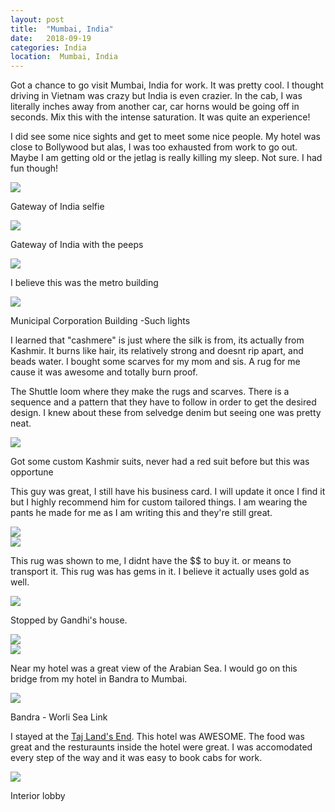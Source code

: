 ```yaml
---
layout: post
title:  "Mumbai, India"
date:   2018-09-19
categories: India
location:  Mumbai, India
---
```

Got a chance to go visit Mumbai, India for work. It was pretty cool. I thought driving in Vietnam was crazy but India is even crazier. In the cab, I was literally inches away from another car, car horns would be going off in seconds. Mix this with the intense saturation. It was quite an experience!

I did see some nice sights and get to meet some nice people. My hotel was close to Bollywood but alas, I was too exhausted from work to go out. Maybe I am getting old or the jetlag is really killing my sleep. Not sure. I had fun though!

<div class="post-image">
<img src="https://lh3.googleusercontent.com/aecrAKtB5_utnwUXfJu3xmfidvffQ9U28yjAb9cPca_JIiqk7UWqdJFqNSnhNa_6sGOcDTC-iV3WERui64mexi8-o4k_686Bp1uLIG0Bpw3fL3sQUgDfoxFH5miFW_NYOPu_-vwo41E0xC9QmXRrqtiJKbes-qjSl-dVi06PEPCaSH_2cmXF2Xg1hUNRI-vynuL-ytvXC1J3_NAAooAgel1lfwIUg0F5JS782lSRUyZBBUZIUI9VhKMU2xrOD7AmjkZy4oAlBxclJrOFWkVU7EvqPl-vqb7BxN_3i-59scLazDlhzvUIgAcb9ioULTR1wdJQgtxYFuWglYDDV9wzzE7BbYD5UsnTjswJTUq28mgxs_XL56fhdhtP6LFFHpddKBk_n7IEO1n3otC8IGvdF5D1SN9xFU-L_umtGjoj_r6cArjuYeeQrxo__rnKFrOoy5P7Bjy_ue0xBCJvaI_BEdKNvY-tDxvdDd6_vS_545E9Qo8pJAss9xPPNapWge9Nc4iaTDTRGDfCOIFCNmJPwc1vLQp717lkoz0ktXY5nuWlBC6qpqEWXwscJXCtRBnDdKQmU2qkjfLceUF9CzlsdMitZ1uG7AtcaElvyig3lywBnHb2UC_XidhCPT7UyzgO4MlIFJbunFPj4MMF4t2ZYJZnv8mX2w8BnCRBeXRvhdDARqyswvMEc3FD1YWE7E_y9ni43wzMR5y_=w1232-h1642-no">
<p class="post-image-caption">Gateway of India selfie</p></div>


<div class="post-image">
<img src="https://lh3.googleusercontent.com/gFMPXChDgazMgn-XuB6G-42ORR-UfWDVflCB0RVU966ze64EFWJFFLS1e9yL34GrXOfK2hPcvsSxA3OM3T_6gp8ODNgUbrkeQtrQZj2c0zKnrTnU9tuNtUjRPQHY1DC9DNy6l9Ac2SGLXxjrHrX7HASEjos3BLMVpbwk54smfoocTp1fCEvZZ39k6U2UYTB7iyGKrphwxymr2aGw5MM6jYTfri_khRWy2ag_BCR-NsrPISFWwwjUwxviG1TqkAiLJ0STT6dYvaiD3lFi4L6eYwOOjO4aVcDjzlKd6hCnvitn5hZlBVJLXMwwiHOEmVVdA2RaSsyKgM9lqJbso8QrXzSUVRberzMY1ApqeaKQFfOun5qz4tA5yJsEDjNJgS43SH41uujwQIPz2hKTJZJCPVhGn8cdkXVHfPizHzf8urx-RXbF2rQok_9TzPc-n9MMPK0yow3W7aP_dOsbFJuDIYzyoN6Auv1U76924txUpAIv8SteXxr9lofB0tbqsR-0o533hS1ErceKx25mO_0qKpYF-bJrEKYQV0hF_4qOsq5qbvKFNWA4625h4ZpO0atGWNm4s205WyViNpuyNoFU9ky1idFfHRYBUVWarROZOCylscztlfZC23x7si3TDy0P0TPaxImhSwK_DPI4MmCsDObkExMbo9t95_rYJ3_VpNzRvjtaCnXporXWrXEgxT5GSDTfJTL5_Hd3=w2190-h1642-no">
<p class="post-image-caption">Gateway of India with the peeps</p></div>

<div class="post-image">
<img src="https://lh3.googleusercontent.com/CbRUJ-eKr7t01o-VAGrWlEAg9DTSI0agAYxV1b8JfHubd7Uu5e3C9guOitbCuu0WIHKNeTS42JvHEoiZbn8NXEEpR23-zCNjqwJibGSiwJJEHv8jPkBro5lsxG-XsPF7ImpMrBVX2WaaNye1cTl8gpmwXPFkv1bq9yGqV6Nb6JXHj5lbz_dtdiPtEfpuyETl3Ul2gbkcYDRwydhnuvZ6HLkE_7eXfsiclPY6zBKCU5t7YamwVi5L617nALNXwEVgROC2g7XL2GcHxe44BLLEHF-xWhg2MjkZmhyPg2y2-nMx8DQrUd2Dq-5Le2wtB8fbAvS64QA4YX_zBCRx5Wcs-yL4P0AyyV0vvegHN43sYdp6VVP0RGVUFsYAciLKQ4tkJIfXZgGVplaJKPKyLPWQJfr_tboNFCf_q8N_TakgzUeud99YwCdjAu08R9J9eNJITCdZBvO5m_zsD-duDyz834fPrrQYxPCbQqOOeVo8wae_kBsiKr3TwCgH12HBa3VuW4KcyxXwEZsvNCzhwF5n4tXvkAnSPzhRlNeszGtWr6XPV2gb1wQ6dIyvz8EQbc7YM5V5DDq9qfY-QuqUVpTLZKPjAyCcPjnmqfeQEPrFWZKkjWn4xuhXmWnUb3AhX5Oc2buc2Q8fu_XKUNX_ALcU3ZmHQ1VVKZlyT7ZkPc2fUqICcffoTmNEJjkl3bnGjI8U-uvL7lHZhUoF=w2190-h1642-no">
<p class="post-image-caption">I believe this was the metro building</p></div>

<div class="post-image">
<img src="https://lh3.googleusercontent.com/JVCzZPVMJBVRGoA7JtdoDl9BzlFDxziowfOKM6rUhbsG_FpCRtoudeLOp3RPFC3juW-QV3n2Vt4LDGAtoL_Aqjyfeqw0yiZqKWBmQpJh5Ao6BwtD_x9qrpkFG8EM5XmQ53vTOxm62NfuNFB52BdK1I4H-6l3uYkWpTlFL3nkTBt8n9x_SW-8HGojGUkBhOsI1JJrvp_d9nw61GnEly-ub6CXCtZSScAwgBOtPgvwa2OlEjWbBoxblA4kXueWgJZxCE9T4OMwmitrBICyzEnSWqM39e9e7yTi6vDPz6Z7B6isgCf9UyMqcZNdwmiQII-oOAj9DJn1EWPhTqgWjnYdoqQsGIO7IZCXspvm9l-1dD3iALV5cgvi3VPJhydO2oB2_D5YN9yWWIg9gaJbkXLrTZ6ftcV-4RhH5W3PGS7h4U3YEXaNpD2v9wvg2c0fycUB2CM0Z4rnOkP66whaBkEq0_7AB5ebJRm5Iare00XnZSrnheHg5mwceHHDih4O8bBcxISpnJ3fy1hDKzah0NatZFcUxvmQ1_lY5K-OVoyzgdJf9gN9-Ah8GEK1wUdar5GzVu26RDxmQUKdsnZoFziS2UzzrGGFyBXDX0Jb-1-d41by1tpzWHKZQPDGNSG7svX3bk8IJE3mvf6zQHXG9SYIb-TlNvT6UcfGN5h-6Kn5wwANwQYuPU7msZcF8lhtu6wKveK33ph3KjLy=w1232-h1642-no">
<p class="post-image-caption">Municipal Corporation Building -Such lights</p></div>

I learned that "cashmere" is just where the silk is from, its actually from Kashmir. It burns like hair, its relatively strong and doesnt rip apart, and beads water. I bought some scarves for my mom and sis. A rug for me cause it was awesome and totally burn proof. 


The Shuttle loom where they make the rugs and scarves. There is a sequence and a pattern that they have to follow in order to get the desired design. I knew about these from selvedge denim but seeing one was pretty neat. 

<div class="post-image">
<img src="https://lh3.googleusercontent.com/cZCZ_E10ISkD73p_pu3HtjqZIN8ZOPk7e2yC-YPs_LurFwYMSnh_OHHO79UDAKtkvFdTiS-1zhn9fG2JVZrL13ajZdWWWRgBgBqaLeUdwsF0zyjzhgRfUNTadbTwx97P0OdNGuVRHO9RLSnD9Jgrqs5_1dLuKseZTIzXoHDslPIVJeyTSXYrXC_WH51lnlQY4eH1X0MWGYRYOx_N6MEn-3F_0y85GLKl9Wp6AVUKU3ZhSOfFm4ldK1hL5FOcIMPH5wbSi6J5MrZhFBSg79NCOR1AB4Z9Y3fhR0swmMqeNBQYrVB5tI95CIIpgUKSjq-MTqJ3mYLY5JBw06n55QUzXLgcqL38UaJ9cEkeyCVf3nSSj2mOO8hJ27Gv-Ag0eaYHKP1h4GEbrwvCgAx2jsMMQSgZWo8gAsgqDQWSflg1du8X1htuYd_g8gGucFS0IjbS5q7GpL1nUFQJ-Ghzq7R_-XXYfIbFExYF-acTTtAP1AbNwdCz6wPUdqztT87H0hv0EnjLL_33Jc2TNE9Rifj6wloe8lK86ErccIsbXWbieoC1VTD7CQXrwYxo3P0OL0cnCCk6A4Rt4ffhjNGRjVjfYF32v2mP0MHdqNR4rJrfG1kF9H3SQfqH31oTZ-et1O1PZgyB369v9YJpxCCX4d8ZZl-tsdWYjxRd5Tv8JWkljuBRJ__u3ZzT1_S92YvGhAIa7NYAqHsPp9ki=w1232-h1642-no">
<p class="post-image-caption">Got some custom Kashmir suits, never had a red suit before but this was opportune</p></div>

This guy was great, I still have his business card. I will update it once I find it but I highly recommend him for custom tailored things. I am wearing the pants he made for me as I am writing this and they're still great.

<div class="post-image">
<img src="https://lh3.googleusercontent.com/tVXZdwDK1XO3tFNzzMj3V2EzjuBpAf7laHUOLYJoknm8iBRqmMu0BOkayOZOHOFoWKKFqQpE4ZLLAIZ8Or8gmBRM__gO75eqtDMvQLqxscUZUBworn6ovhaXJ0uFdwqwGA1n3Ra1IEuCL-wEVGUcs-kgxSV7IF0ABarmapr81qw5l-43Bx3A9fmy0HH5tbGopeN2nzE4kMLoUC2mizZj0MbbwNa-VEm3LkU777Pln0XEkfHnUnBBu3tyi4LRIOzjJ64zbn6WZig9bjLCcgE8uIc2lEdpvPRuUVgZEcHONV1iEFJNtW43POgIswcdZDydMMYjxpkB4Xs3_AJBzYdQq8eY_HhZrEfpP4VVKnw4XmOJZ2-885Bl4yj2hJBV8k-KtnPB80bhwhG5-45AEZ565sIidPf6n-GKRCw1oFEU4UEQdkyCUyVsVhD2MVWUp9wHxQ6twEsgTWzhGTYT25cZ7fCuGxZHEJw88tMs8sGGyfeFCn9oOauKt3a4ZmpZ4xUimk5_l8pQM63UHZNMJA0xB0-TqXFwNkop7Ehmcw99CPlbswKOLC3jE8n63xN1HEfeRODFyTSTSlHuQlxgOVo4kRx-PaZ4L6BU9ahCvLW1qO6uQuFWesQyjjrAGI5dsmn0TVCqkyV5g9USHLY40XRtIXI3vXquLSqxV2I9mTgQ8tHEzHa30cmjX4FjO-__IxHvZkp92-vqPrva=w1232-h1642-no"></div>

<div class="post-image">
<img src="https://lh3.googleusercontent.com/ELuiSNxQzDSyHdLChhAigLxym-mgeiU9eVUg4j0cocvWkS9bZF3_cgz2c_CHjHc0ilBEMLkf4uZ4V-rws85X0pWGtdmZZlXsjtdkTdAAle1a9NlZGtBzNqMQlFiIXWSlcOWYnrkwzfJrok2uz2KjAKBX3mgHjR3b092LKDS_h3RgUVzgGkknVMo97g8TGbtgClX5tcFma6Mj3KDgeseaZuraLVvL0QTaL4WJn261A7rV-F-NAGjhSmiWkCUkLOEVF2CHuBbXj2i45cB0HNMNFvcRm0RDChcRGopHj4UYdG4WJ7x1k7Dm70q1E2YR77SopnvYU4MYcQv2QZ3W51vNTsXUoBKuLkcflarkje48wbnfNUALoaEyQxxYuL4yZUE-oIjfCEiPll0VoHYqGvrsUh5Qo70aUC5MT179mqNG6uuHSUu1o5M-9rwMXIWZm3C0LZhFC3xdPXQSmAi_kkJrQn6GlAZ5g_C238kBufhJ2mgjs9S9fieNfSbrSU2WsnkL4tYagh9vKzLobtr4tgxmjZaTg53I_eaeoq3FgBZzqStdaNYX6lgXibFwWvd6mYo0Ip0NhR6VuPkFvoT2jafJX78CEm1D4y9giv6420ki068NpIBSObH5uzE1I_LJdZ_659I-tZP6Iu3BfuqT0y3j9axcy9gThmaIpao_DC7qouyhpQvVFcUWqBZxRRFaY-YxuCHZavLjKbq1=w1232-h1642-no"></div>


This rug was shown to me, I didnt have the $$ to buy it. or means to transport it. This rug was has gems in it. I believe it actually uses gold as well. 

<div class="post-image">
<img src="https://lh3.googleusercontent.com/1bNQxeULdaWN6dpMg_an-_dECAKKIa_KzGP1jpOC7bqczAeGixDCxrjjkdl7nuKbudl6j9eHozawOM0p2AulUQbzLctLBwkXU25Ag8y0i93_hkkGJgb2Y5H4gmCouCuvaUAOc7DC56SCJNN4uICyvBkPrvkqXKuO3H_0MxyaHda05HgInd7fsfu-SdCp9mYnluF-B2bFoS6YRaXWlsgbGRiCwlWjznUElx_dAxVNgNqUyyW3B9RS_c9RtQakFBmphfz6FchGHaio1h_1D3Rum_vvzupHXUvcsbWvS8PHol5Y_yA_Y3VNPI4OzCy3Ltm8vtqH65bC_1SFici_XQjM2E_FACLGRW_QGv_EzBOgsGsscwc22naTibaQBvDCyHBQh1IdE6cS9tcFPpY3hFY3LZUf-GR1zoUZcXU4qz-UUZ3rjinNVr5ftZw-Upk4UQB7bIGKNDhNTKiqEO05j8TgJvOn5EFlqut8ugRWLj_9T30XaRT6Txjt3JAon7cVs9ed23iWfcJJbErdVUt285JRBK3OEbUKVt8pPPs8Ef80kHP5eSgVxZM7TTxd_YANxpHOb58p3C7K_n9LhD9B0LX3ROD0Al1i8KVX5MZZRb9gc2gjTH6SNl1T_AwlopQSoDuVhyefQNeRZjXvAbWSUdPCEvgqmtz9XdE0LQSYjC35Uqu4bq5X0Lva6i_eW49X3evKFalnWVmXSfCs=w1232-h1642-no"></div>



Stopped by Gandhi's house.
<div class="post-image">
<img src="https://lh3.googleusercontent.com/WrkCaMMI6qk47CqWtB01LhmW25t8tgVKmPh_zH6pRojE8eWOYKSh9mqNW6kL_0sdH7p3PEG6eLKK9UNSTrqptfRJG41n0PLYAPyIHdJvhWxFVQBNIl7SAiRg0B5eu4G8wLkgResQJCOwcV2IjiJENvnGo6p8Z0rMpMUVeKNb89-IOpfeeU3_3shBt24aAYuvS-FuZ12TzMWOEuGh8iIvgjECYZoxSLUUPolnP_J2NigwlOKik5So8lbE1RzlO3AKsISPJeduQP3shK4wsLxBMwGIMNITKAhRIYm_EPBwOoDGy9dTfTSoJcBlj0Va1uaAXIkCfhisM-yxmlDIyoUrv9xq2jJET7k5vdVVkO4acD-DFwrEMtnufy-NdtogFSix4aaNJYJ3r6sHHSsFvbI6NrRhIE1Bg2WP6FACG2ZiqpgFj1nuoTHcH8hX5ljVSQ1tj8ijmLn0Kr0wRrF90VyMVWdJTpQCKpDjC5d_v_nfw1Q4rUy53GJ5RBGnrkb3h-saKBjdBprzTOrvEiOYYLDqtpJEvPmhq323gNJ20PqwcDsc8iCRXSgZyYTgVe6NQTAsWNAHKNadQXtuT6e7Qthv6627og5C_dutoc_OrhTxXU0RU-BT-2I5KTynConIwGvFPMlEq0nkE9kdD-W7ZQB1FX4bQrvV1fF34-PWAYzvQRFlEHUGF5XVu6hqoLeMIS7zweXYuyj5pADx=w2190-h1642-no">
</div>

<div class="post-image">
<img src="https://lh3.googleusercontent.com/8yOFowI3Nba6g2vB_IJ2XfxMkfscfrZbu_mPZFypRdZo9cxjnflibYfWZFDPy66QODpOIY05bdmtEKNyO6grZKfMPND0AxpgayegKRBBPUxqEjTOo4pV_XWq7kIn_On5g1wat0S0XW0XsAabWYsaGToGk5Ivo0XCD5kXvQ4CU7RTvix359SdBpkNybub9D5p3SZ1patDQAqDIAgOeotZsTA4nWgiITdg249yJQLdyDCxMdXzNoM5z-VOpDmFemz_VVSGdIavXqq5086PKyi2S4vhpRVJI9vOhS9hS8adutEDY-b_JPcmO6UoSDhG5DkkBnHBxjsB3k4Daz6OiI2jKYIyFQZXSJSSfkMkkg4LCxt1yrtQWTH-ANJZej0uXx9wZAs0WgAo8pSyhEer4VdtFE00HN1H79KYor5K1Axqy-ZoJNbIQtjWpQ7U_MkL1IahPGBrKf-UwyDWSgXKxnM2RHKeNHgLruVQz3ZvvaB6DVfN2cT7MLP1_cLPuT8vthiX20eh--jiTkc0Att87hLSxAOyHS1GglV3yWPQCRR3uiWwbQPGLZRiVWHcADKskSGy9rDQBmUCgT3FRA8OtvWJphrnQmO3aXp_x3CqXMMgX8o4b2KzZ3CV6AEjnrLyG4QZxgFtAgqwHvMw6nXG58-TESw24MfT0R8IoVFIMzgvqy3se0Ft9vPrpJf-aguSOmdS7cerNYt8HMwc=w2190-h1642-no">
</div>


Near my hotel was a great view of the Arabian Sea. I would go on this bridge from my hotel in Bandra to Mumbai.
<div class="post-image">
<img src="https://lh3.googleusercontent.com/pkwIJJ7ycKCQ-H4OyBE1r0IzcgkjBTE1icJK44vtAXbtoi85JIiLojyxwd3gpcaH1i0dguCzXk7ne7V0ePOL0OkUgo1E4c5NL8OH53pveCA6KIxhVnAWREProPfd0cGHOpRUpQrehjWEFLUVZcxeD6DUX6JrwMCwTwtdEXwcnu2-j_e8TCErnHaS61wDMdxndaepGiOspYth0q-4ZFA6gM4-rN4Egf_3Lx1ceSHIrxrE53PMAq65A6lPa5h4UugS4YIhApR1IBCVISAjOv5A1Ibif33YQjxhWp6u7yDFeUNL9GIzg3TEAIBEFN6Vo6iLXlo7JZIhCkzhNp9yWnGNk_OW3DAl4iv9611IxYZNQLufnCZZuQWZIefAV6F3Qx0Q4iWJAa885g7WIW_eDVmZGotgeAelFKXikJa2QmRVZ5fn6SBDDdwo4RMHd2KBFklmWPf02SGEK4DTUmyGTcXYnwfKhii4UYL8ymuNPOysejclPF2YlSRATGixDIy3MK-47too2mQbRE5qYiLnZASbW5d5WruvLmZE95ieLozGrc4yjRTiowqiD216tx4jvWAvCwrl_9iJafJhPr2SC3efA8iGKLPyUtZ0LLXtmXlxEWG823yk6z1DxFCsBzXy-Am4DXpiLn_YD85CfiDDh46_A6cflEruBteOyyimJyGUpvLP0_gwXb8Un0jkCAjoTfv-wnZZ9E3XQqrK=w2190-h1642-no">
<p class="post-image-caption">Bandra - Worli Sea Link </p>
</div>

I stayed at the <a href="https://www.booking.com/hotel/in/taj-lands-end.html?aid=304142;label=gen173nr-1DCAEoggI46AdIM1gEaJkCiAEBmAExuAEHyAEM2AED6AEB-AECiAIBqAID;sid=dede9467e6164d867b939c605a4691ad">Taj Land's End</a>. This hotel was AWESOME. The food was great and the resturaunts inside the hotel were great. I was accomodated every step of the way and it was easy to book cabs for work. 

<div class="post-image">
<img src="https://lh3.googleusercontent.com/zFFrkdyVglA-OdH8tDs3-_pWRqlZ3CU7XAT8lTWgFlgvpm7bD_vomXY9sl0pKaW6t5OZbF9QD1wgYAUJpUwA5unqwBYK5hldEQcNVL_617VEQ08izKUKPSmgwK_a2om-sDw_HXn8dWiXo9JUjrYvK0fcwq-9PqwOu3mkee1dbGU1bITtciEId85EqHWBFwiI2PIAeZzPhM2bptn9SvHoqFSZ7HIw9LGW0r0XQhMB0gDy4E2yh_vofZYT8f7Hsk4bfsy8wFLl9jutBpDMKMCRm900he2AaXDkynFvjTBe3oDnRYQlorUAgfu8PwssMn38TRsi3oZjn3U0TE7iT-cZmiScL7zSbQHWnqyJm49a9EF1HWnGbbKJtiDZa0uZS8EjOp0JBVzbs7EhlwQdbjsUQUxfx_LbB0_X6x3FyvolMhWPzWFV_JjsZ-Q2oh3ARl3k5OlSSnqUVStRgDFUD5q-rL9vEUWLglOAGzdq-GWYqARC9gbHVBOwz9pMTpW3b1TMEITfGwea60zooVydwHnJ_n72qY_etBE1juyKgPtlBEyVoDP-u9aOl7dDg79TQDW5rg5FXd4aSXgEzM-QzstfdE1y7o2otFKZbBDm_xJD4-qb0cbfUG9UPUfvV3s-wy8qMnfqu0zxQmjKZZSTRdKqONOM2kAIvR5LjMyXQUy2_i5ZRFqiHAYDqZGsxnKs_JrS4Lyk5J4ObSOH=w2190-h1642-no">
<p class="post-image-caption">Interior lobby</p></div>



<div class="post-image">
<img src=""></div>